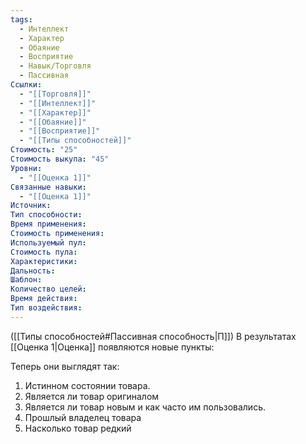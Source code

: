 ```yaml
---
tags:
  - Интеллект
  - Характер
  - Обаяние
  - Восприятие
  - Навык/Торговля
  - Пассивная
Ссылки:
  - "[[Торговля]]"
  - "[[Интеллект]]"
  - "[[Характер]]"
  - "[[Обаяние]]"
  - "[[Восприятие]]"
  - "[[Типы способностей]]"
Стоимость: "25"
Стоимость выкупа: "45"
Уровни:
  - "[[Оценка 1]]"
Связанные навыки:
  - "[[Оценка 1]]"
Источник:
Тип способности:
Время применения:
Стоимость применения:
Используемый пул:
Стоимость пула:
Характеристики:
Дальность:
Шаблон:
Количество целей:
Время действия:
Тип воздействия:
---
```

([[Типы способностей#Пассивная способность|П]]) В результатах [[Оценка 1|Оценка]] появляются новые пункты:

Теперь они выглядят так:

1. Истинном состоянии товара.
2. Является ли товар оригиналом
3. Является ли товар новым и как часто им пользовались.
4. Прошлый владелец товара
5. Насколько товар редкий
